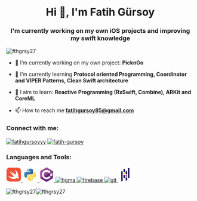 <h1 align="center">Hi 👋, I'm Fatih Gürsoy</h1>
<h3 align="center">I'm currently working on my own iOS projects and improving my swift knowledge</h3>

<p align="left"> <img src="https://komarev.com/ghpvc/?username=fthgrsy27&label=Profile%20views&color=blueviolet&style=flat" alt="fthgrsy27" /> </p>

- 🔭 I’m currently working on my own project: **PicknGo**

- 🌱 I’m currently learning **Protocol oriented Programming, Coordinator and VIPER Patterns, Clean Swift architecture**
- 📝 I aim to learn: **Reactive Programming (RxSwift, Combine), ARKit and CoreML**

- 📫 How to reach me **fatihgursoy85@gmail.com**

<h3 align="left">Connect with me:</h3>
<p align="left">
<a href="https://twitter.com/fatihgursoyyy" target="blank"><img align="center" src="https://raw.githubusercontent.com/rahuldkjain/github-profile-readme-generator/master/src/images/icons/Social/twitter.svg" alt="fatihgursoyyy" height="30" width="40" /></a>
<a href="https://linkedin.com/in/fatih-gursoy" target="blank"><img align="center" src="https://raw.githubusercontent.com/rahuldkjain/github-profile-readme-generator/master/src/images/icons/Social/linked-in-alt.svg" alt="fatih-gursoy" height="30" width="40" /></a>
</p>

<h3 align="left">Languages and Tools:</h3>
<p align="left"> </a> <a href="https://developer.apple.com/swift/" target="_blank" rel="noreferrer"> <img src="https://raw.githubusercontent.com/devicons/devicon/master/icons/swift/swift-original.svg" alt="swift" width="40" height="40"/> </a> </a> <a href="https://www.python.org" target="_blank" rel="noreferrer"> <img src="https://raw.githubusercontent.com/devicons/devicon/master/icons/python/python-original.svg" alt="python" width="40" height="40"/> <a href="https://www.w3schools.com/cs/" target="_blank" rel="noreferrer"> <img src="https://raw.githubusercontent.com/devicons/devicon/master/icons/csharp/csharp-original.svg" alt="csharp" width="40" height="40"/> </a> <a href="https://www.figma.com/" target="_blank" rel="noreferrer"> <img src="https://www.vectorlogo.zone/logos/figma/figma-icon.svg" alt="figma" width="40" height="40"/> </a> <a href="https://firebase.google.com/" target="_blank" rel="noreferrer"> <img src="https://www.vectorlogo.zone/logos/firebase/firebase-icon.svg" alt="firebase" width="40" height="40"/> </a> <a href="https://git-scm.com/" target="_blank" rel="noreferrer"> <img src="https://www.vectorlogo.zone/logos/git-scm/git-scm-icon.svg" alt="git" width="40" height="40"/> </a> <a href="https://pandas.pydata.org/" target="_blank" rel="noreferrer"> <img src="https://raw.githubusercontent.com/devicons/devicon/2ae2a900d2f041da66e950e4d48052658d850630/icons/pandas/pandas-original.svg" alt="pandas" width="40" height="40"/> </p>


 
<p><img align="left" src="https://github-readme-stats.vercel.app/api/top-langs?username=fthgrsy27&show_icons=true&locale=en&layout=compact" alt="fthgrsy27"/></p>

    
<p><img align="left" src="https://github-readme-stats.vercel.app/api?username=fthgrsy27&show_icons=true&theme=tokyonight" alt="fthgrsy27"/></p>
   


